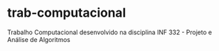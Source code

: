 # trab-computacional
 Trabalho Computacional desenvolvido na disciplina INF 332 - Projeto e Análise de Algoritmos
